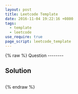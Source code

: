 ```yaml
---
layout: post
title: Leetcode Template
date: 2016-11-04 19:22:16 +0800
tags:
  - template
  - leetcode
use_require: true
page_script: leetcode_template
---
```


<div class="ace-editor" id="src-box"></div>
<div class="ace-editor" id="out-box">{% raw %}
Question
--------

Solution
--------

```cpp
```
{% endraw %}</div>

